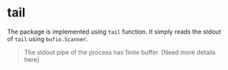 # tail
The package is implemented using `tail` function. It simply reads the stdout of `tail` using `bufio.Scanner`.

> The stdout pipe of the process has finite buffer. [Need more details here]
